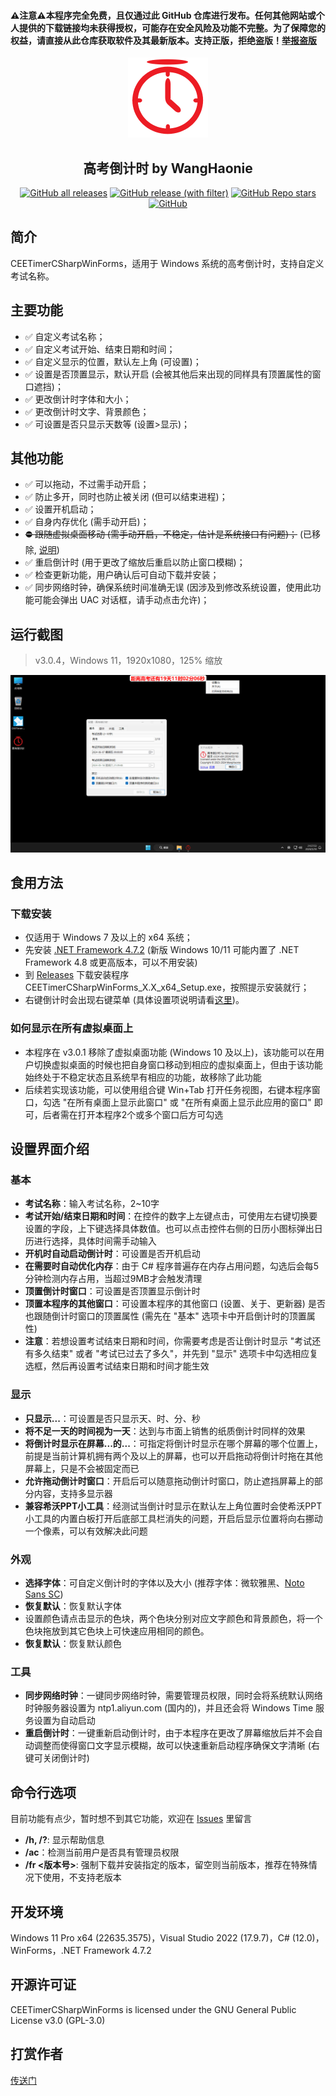 <h4>⚠️注意⚠️本程序完全免费，且仅通过此 GitHub 仓库进行发布。任何其他网站或个人提供的下载链接均未获得授权，可能存在安全风险及功能不完整。为了保障您的权益，请直接从此仓库获取软件及其最新版本。支持正版，拒绝盗版！<a href="https://github.com/WangHaonie/CEETimerCSharpWinForms/issues/new/choose" target="_blank">举报盗版</a></h4>
<div align="center">
    <img src="./CEETimerCSharpWinForms/Properties/AppIcon256px.png" height="128px"/>
    <h2>高考倒计时 by WangHaonie</h2>

[![GitHub all releases](https://img.shields.io/github/downloads/WangHaonie/CEETimerCSharpWinForms/total?logo=github&label=%E4%B8%8B%E8%BD%BD%E9%87%8F&color=%23DC67A5)](#) [![GitHub release (with filter)](https://img.shields.io/github/v/release/WangHaonie/CEETimerCSharpWinForms?logo=github&label=%E6%9C%80%E6%96%B0%E7%89%88&color=%23178600)](https://github.com/WangHaonie/CEETimerCSharpWinForms/releases/latest/) [![GitHub Repo stars](https://img.shields.io/github/stars/WangHaonie/CEETimerCSharpWinForms?logo=github&label=Stars&color=%23E5B84E)](#) [![GitHub](https://img.shields.io/github/license/WangHaonie/CEETimerCSharpWinForms?logo=github&label=%E8%AE%B8%E5%8F%AF%E8%AF%81&color=%233C9DF8)](https://github.com/WangHaonie/CEETimerCSharpWinForms/blob/main/LICENSE)

</div>

## 简介
CEETimerCSharpWinForms，适用于 Windows 系统的高考倒计时，支持自定义考试名称。
## 主要功能
+ ✅ 自定义考试名称；
+ ✅ 自定义考试开始、结束日期和时间；
+ ✅ 自定义显示的位置，默认左上角 (可设置)；
+ ✅ 设置是否顶置显示，默认开启 (会被其他后来出现的同样具有顶置属性的窗口遮挡)；
+ ✅ 更改倒计时字体和大小；
+ ✅ 更改倒计时文字、背景颜色；
+ ✅ 可设置是否只显示天数等 (设置>显示)；
## 其他功能
+ ✅ 可以拖动，不过需手动开启；
+ ✅ 防止多开，同时也防止被关闭 (但可以结束进程)；
+ ✅ 设置开机启动；
+ ✅ 自身内存优化 (需手动开启)；
+ ~~⛔ 跟随虚拟桌面移动 (需手动开启，不稳定，估计是系统接口有问题)；~~ (已移除, [说明](#如何显示在所有虚拟桌面上))
+ ✅ 重启倒计时 (用于更改了缩放后重启以防止窗口模糊)；
+ ✅ 检查更新功能，用户确认后可自动下载并安装；
+ ✅ 同步网络时钟，确保系统时间准确无误 (因涉及到修改系统设置，使用此功能可能会弹出 UAC 对话框，请手动点击允许)；
## 运行截图
> v3.0.4，Windows 11，1920x1080，125% 缩放

![主窗口](./Screenshot.png)
## 食用方法
### 下载安装
+ 仅适用于 Windows 7 及以上的 x64 系统；
+ 先安装 [.NET Framework 4.7.2](https://dotnet.microsoft.com/zh-cn/download/dotnet-framework/thank-you/net472-offline-installer) (新版 Windows 10/11 可能内置了 .NET Framework 4.8 或更高版本，可以不用安装)
+ 到 [Releases](https://github.com/WangHaonie/CEETimerCSharpWinForms/releases/latest) 下载安装程序 CEETimerCSharpWinForms_X.X_x64_Setup.exe，按照提示安装就行；
+ 右键倒计时会出现右键菜单 (具体设置项说明请看[这里](#设置界面介绍))。
### 如何显示在所有虚拟桌面上
+ 本程序在 v3.0.1 移除了虚拟桌面功能 (Windows 10 及以上)，该功能可以在用户切换虚拟桌面的时候也把自身窗口移动到相应的虚拟桌面上，但由于该功能始终处于不稳定状态且系统早有相应的功能，故移除了此功能
+ 后续若实现该功能，可以使用组合键 Win+Tab 打开任务视图，右键本程序窗口，勾选 "在所有桌面上显示此窗口" 或 "在所有桌面上显示此应用的窗口" 即可，后者需在打开本程序2个或多个窗口后方可勾选
## 设置界面介绍
### 基本
+ **考试名称**：输入考试名称，2~10字
+ **考试开始/结束日期和时间**：在控件的数字上左键点击，可使用左右键切换要设置的字段，上下键选择具体数值。也可以点击控件右侧的日历小图标弹出日历进行选择，具体时间需手动输入
+ **开机时自动启动倒计时**：可设置是否开机启动
+ **在需要时自动优化内存**：由于 C# 程序普遍存在内存占用问题，勾选后会每5分钟检测内存占用，当超过9MB才会触发清理
+ **顶置倒计时窗口**：可设置是否顶置显示倒计时
+ **顶置本程序的其他窗口**：可设置本程序的其他窗口 (设置、关于、更新器) 是否也跟随倒计时窗口的顶置属性 (需先在 "基本" 选项卡中开启倒计时的顶置属性)
+ **注意**：若想设置考试结束日期和时间，你需要考虑是否让倒计时显示 "考试还有多久结束" 或者 "考试已过去了多久"，并先到 "显示" 选项卡中勾选相应复选框，然后再设置考试结束日期和时间才能生效
### 显示
+ **只显示...**：可设置是否只显示天、时、分、秒
+ **将不足一天的时间视为一天**：达到与市面上销售的纸质倒计时同样的效果
+ **将倒计时显示在屏幕...的...**：可指定将倒计时显示在哪个屏幕的哪个位置上，前提是当前计算机拥有两个及以上的屏幕，也可以开启拖动将倒计时拖在其他屏幕上，只是不会被固定而已
+ **允许拖动倒计时窗口**：开启后可以随意拖动倒计时窗口，防止遮挡屏幕上的部分内容，支持多显示器
+ **兼容希沃PPT小工具**：经测试当倒计时显示在默认左上角位置时会使希沃PPT小工具的内置白板打开后底部工具栏消失的问题，开启后显示位置将向右挪动一个像素，可以有效解决此问题
### 外观
+ **选择字体**：可自定义倒计时的字体以及大小 (推荐字体：微软雅黑、[Noto Sans SC](https://fonts.google.com/noto/specimen/Noto+Sans+SC))
+ **恢复默认**：恢复默认字体
+ 设置颜色请点击显示的色块，两个色块分别对应文字颜色和背景颜色，将一个色块拖放到其它色块上可快速应用相同的颜色。
+ **恢复默认**：恢复默认颜色
### 工具
+ **同步网络时钟**：一键同步网络时钟，需要管理员权限，同时会将系统默认网络时钟服务器设置为 ntp1.aliyun.com (国内的)，并且还会将 Windows Time 服务设置为自动启动
+ **重启倒计时**：一键重新启动倒计时，由于本程序在更改了屏幕缩放后并不会自动调整而使得窗口文字显示模糊，故可以快速重新启动程序确保文字清晰 (右键可关闭倒计时)
## 命令行选项
目前功能有点少，暂时想不到其它功能，欢迎在 [Issues](https://github.com/WangHaonie/CEETimerCSharpWinForms/issues/new/choose) 里留言
+ **/h, /?**: 显示帮助信息
+ **/ac**：检测当前用户是否具有管理员权限
+ **/fr <版本号>**: 强制下载并安装指定的版本，留空则当前版本，推荐在特殊情况下使用，不支持老版本
## 开发环境
Windows 11 Pro x64 (22635.3575)，Visual Studio 2022 (17.9.7)，C# (12.0)，WinForms，.NET Framework 4.7.2
## 开源许可证
CEETimerCSharpWinForms is licensed under the GNU General Public License v3.0 (GPL-3.0)
## 打赏作者
[传送门](https://wanghaonie.github.io/files/Reward.jpg)
